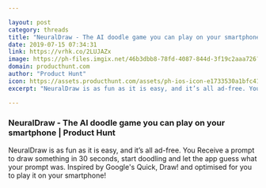 ```yaml
---

layout: post
category: threads
title: "NeuralDraw - The AI doodle game you can play on your smartphone"
date: 2019-07-15 07:34:31
link: https://vrhk.co/2LUJAZx
image: https://ph-files.imgix.net/46b3dbb8-78fd-4087-844d-3f19c2aaa726?auto=format&fit=crop&h=512&w=1024
domain: producthunt.com
author: "Product Hunt"
icon: https://assets.producthunt.com/assets/ph-ios-icon-e1733530a1bfc41080db8161823f1ef262cdbbc933800c0a2a706f70eb9c277a.png
excerpt: "NeuralDraw is as fun as it is easy, and it’s all ad-free. You Receive a prompt to draw something in 30 seconds, start doodling and let the app guess what your prompt was. Inspired by Google's Quick, Draw! and optimised for you to play it on your smartphone!"

---
```


### NeuralDraw - The AI doodle game you can play on your smartphone | Product Hunt

NeuralDraw is as fun as it is easy, and it’s all ad-free. You Receive a prompt to draw something in 30 seconds, start doodling and let the app guess what your prompt was. Inspired by Google's Quick, Draw! and optimised for you to play it on your smartphone!